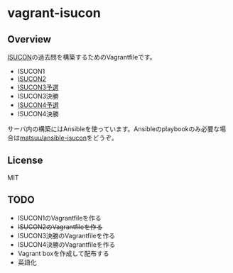 # vagrant-isucon

## Overview

[ISUCON](http://isucon.net/)の過去問を構築するためのVagrantfileです。

- ISUCON1
- [ISUCON2](https://github.com/matsuu/vagrant-isucon/tree/master/isucon2)
- [ISUCON3予選](https://github.com/matsuu/vagrant-isucon/tree/master/isucon3-qualifier)
- ISUCON3決勝
- [ISUCON4予選](https://github.com/matsuu/vagrant-isucon/tree/master/isucon4-qualifier)
- ISUCON4決勝

サーバ内の構築にはAnsibleを使っています。Ansibleのplaybookのみ必要な場合は[matsuu/ansible-isucon](https://github.com/matsuu/ansible-isucon)をどうぞ。

## License

MIT

## TODO

- ISUCON1のVagrantfileを作る
- ~~ISUCON2のVagrantfileを作る~~
- ISUCON3決勝のVagrantfileを作る
- ISUCON4決勝のVagrantfileを作る
- Vagrant boxを作成して配布する
- 英語化
